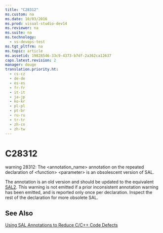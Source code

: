 ```yaml
---
title: "C28312"
ms.custom: na
ms.date: 10/03/2016
ms.prod: visual-studio-dev14
ms.reviewer: na
ms.suite: na
ms.technology: 
  - vs-devops-test
ms.tgt_pltfrm: na
ms.topic: article
ms.assetid: 19828546-33c9-4373-b7df-2a362ca12637
caps.latest.revision: 2
manager: douge
translation.priority.ht: 
  - cs-cz
  - de-de
  - es-es
  - fr-fr
  - it-it
  - ja-jp
  - ko-kr
  - pl-pl
  - pt-br
  - ru-ru
  - tr-tr
  - zh-cn
  - zh-tw
---
```

# C28312
warning 28312: The <annotation_name> annotation on the repeated declaration of <function\> <parameter\> is an obsolescent version of SAL.  
  
 The annotation is an old version and should be updated to the equivalent [SAL2](../VS_IDE/Using-SAL-Annotations-to-Reduce-C-C---Code-Defects.md). This warning is not emitted if a prior inconsistent annotation warning has been emitted, and is reported only once per declaration. Inspect the rest of the declaration for more obsolete SAL.  
  
## See Also  
 [Using SAL Annotations to Reduce C/C++ Code Defects](../VS_IDE/Using-SAL-Annotations-to-Reduce-C-C---Code-Defects.md)
